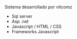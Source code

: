 Sistema desarrollado por vitcomz

- Sql server
- Asp .net
- Javascript / HTML / CSS
- Frameworks Javascript
